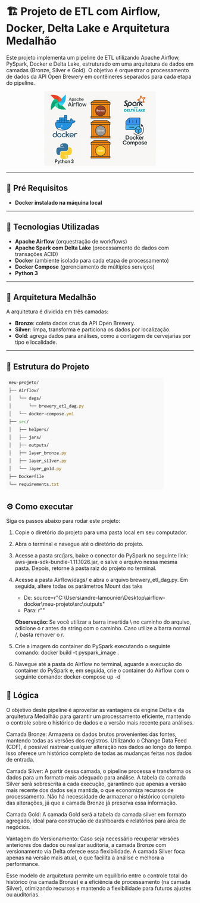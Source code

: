 # 🏗️ Projeto de ETL com Airflow, Docker, Delta Lake e Arquitetura Medalhão

Este projeto implementa um pipeline de ETL utilizando Apache Airflow, PySpark, Docker e Delta Lake, estruturado em uma arquitetura de dados em camadas (Bronze, Silver e Gold). O objetivo é orquestrar o processamento de dados da API Open Brewery em contêineres separados para cada etapa do pipeline.

<div align="center">
  <img src="/imgs_png/arquitetura_projeto.png" alt="python" height="200">
</div>

---

## 🔧 Pré Requisitos

- **Docker instalado na máquina local** 

---

## 🔧 Tecnologias Utilizadas

- **Apache Airflow** (orquestração de workflows)
- **Apache Spark com Delta Lake** (processamento de dados com transações ACID)
- **Docker** (ambiente isolado para cada etapa de processamento)
- **Docker Compose** (gerenciamento de múltiplos serviços)
- **Python 3**

---

## 🧱 Arquitetura Medalhão

A arquitetura é dividida em três camadas:

- **Bronze**: coleta dados crus da API Open Brewery.
- **Silver**: limpa, transforma e particiona os dados por localização.
- **Gold**: agrega dados para análises, como a contagem de cervejarias por tipo e localidade.

---

## 📁 Estrutura do Projeto

<img src="/imgs_png/estrutura_projeto.png" alt="python" height="300" /> 

## ⚙️ Como executar
Siga os passos abaixo para rodar este projeto:

1. Copie o diretório do projeto para uma pasta local em seu computador.

2. Abra o terminal e navegue até o diretório do projeto.

3. Acesse a pasta src/jars, baixe o conector do PySpark no seguinte link: aws-java-sdk-bundle-1.11.1026.jar, e salve o arquivo nessa mesma pasta. Depois, retorne à pasta raiz do projeto no terminal.

4. Acesse a pasta Airflow/dags/ e abra o arquivo brewery_etl_dag.py. 
    Em seguida, altere todas os parâmetros Mount das taks 
    
    - De: source=r"C:\Users\andre-lamounier\Desktop\airflow-docker\meu-projeto\src\outputs"
    - Para: r"<caminho da sua pasta outputs>"
    
    **Observação:** Se você utilizar a barra invertida \ no caminho do arquivo, adicione o r antes da string com o caminho. Caso utilize a barra normal /, basta remover o r.

5. Crie a imagem do container do PySpark executando o seguinte comando: docker build -t pyspark_image .

6. Navegue até a pasta do Airflow no terminal, aguarde a execução do container do PySpark e, em seguida, crie o container do Airflow com o seguinte comando: docker-compose up -d


## 🧠 Lógica

O objetivo deste pipeline é aproveitar as vantagens da engine Delta e da arquitetura Medalhão para garantir um processamento eficiente, mantendo o controle sobre o histórico de dados e a versão mais recente para análises.

Camada Bronze: Armazena os dados brutos provenientes das fontes, mantendo todas as versões dos registros. Utilizando o Change Data Feed (CDF), é possível rastrear qualquer alteração nos dados ao longo do tempo. Isso oferece um histórico completo de todas as mudanças feitas nos dados de entrada.

Camada Silver: A partir dessa camada, o pipeline processa e transforma os dados para um formato mais adequado para análise. A tabela da camada Silver será sobrescrita a cada execução, garantindo que apenas a versão mais recente dos dados seja mantida, o que economiza recursos de processamento. Não há necessidade de armazenar o histórico completo das alterações, já que a camada Bronze já preserva essa informação.

Camada Gold: A camada Gold será a tabela da camada silver em formato agregado, ideal para construção de dashboards e relatórios para área de negócios.

Vantagem do Versionamento: Caso seja necessário recuperar versões anteriores dos dados ou realizar auditoria, a camada Bronze com versionamento via Delta oferece essa flexibilidade. A camada Silver foca apenas na versão mais atual, o que facilita a análise e melhora a performance.

Esse modelo de arquitetura permite um equilíbrio entre o controle total do histórico (na camada Bronze) e a eficiência de processamento (na camada Silver), otimizando recursos e mantendo a flexibilidade para futuros ajustes ou auditorias.


